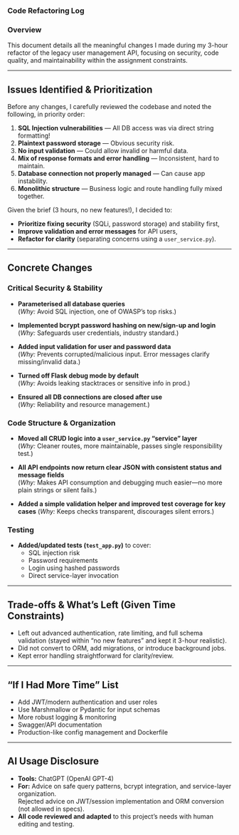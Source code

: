 ### Code Refactoring Log

### Overview
This document details all the meaningful changes I made during my 3-hour refactor of the legacy user management API, focusing on security, code quality, and maintainability within the assignment constraints.

---

## Issues Identified & Prioritization

Before any changes, I carefully reviewed the codebase and noted the following, in priority order:

1. **SQL Injection vulnerabilities** — All DB access was via direct string formatting!
2. **Plaintext password storage** — Obvious security risk.
3. **No input validation** — Could allow invalid or harmful data.
4. **Mix of response formats and error handling** — Inconsistent, hard to maintain.
5. **Database connection not properly managed** — Can cause app instability.
6. **Monolithic structure** — Business logic and route handling fully mixed together.

Given the brief (3 hours, no new features!), I decided to:
- **Prioritize fixing security** (SQLi, password storage) and stability first,
- **Improve validation and error messages** for API users,
- **Refactor for clarity** (separating concerns using a `user_service.py`).

---

## Concrete Changes

### Critical Security & Stability

- **Parameterised all database queries**  
  (*Why:* Avoid SQL injection, one of OWASP’s top risks.)

- **Implemented bcrypt password hashing on new/sign-up and login**  
  (*Why:* Safeguards user credentials, industry standard.)

- **Added input validation for user and password data**  
  (*Why:* Prevents corrupted/malicious input. Error messages clarify missing/invalid data.)

- **Turned off Flask debug mode by default**  
  (*Why:* Avoids leaking stacktraces or sensitive info in prod.)

- **Ensured all DB connections are closed after use**  
  (*Why:* Reliability and resource management.)

### Code Structure & Organization

- **Moved all CRUD logic into a `user_service.py` “service” layer**  
  (*Why:* Cleaner routes, more maintainable, passes single responsibility test.)

- **All API endpoints now return clear JSON with consistent status and message fields**  
  (*Why:* Makes API consumption and debugging much easier—no more plain strings or silent fails.)

- **Added a simple validation helper and improved test coverage for key cases**
  (*Why:* Keeps checks transparent, discourages silent errors.)

### Testing

- **Added/updated tests (`test_app.py`)** to cover:
  - SQL injection risk
  - Password requirements
  - Login using hashed passwords
  - Direct service-layer invocation

---

## Trade-offs & What’s Left (Given Time Constraints)

- Left out advanced authentication, rate limiting, and full schema validation (stayed within “no new features” and kept it 3-hour realistic).
- Did not convert to ORM, add migrations, or introduce background jobs.
- Kept error handling straightforward for clarity/review.

---

## “If I Had More Time” List

- Add JWT/modern authentication and user roles
- Use Marshmallow or Pydantic for input schemas
- More robust logging & monitoring
- Swagger/API documentation
- Production-like config management and Dockerfile

---

## AI Usage Disclosure

- **Tools:** ChatGPT (OpenAI GPT-4)
- **For:** Advice on safe query patterns, bcrypt integration, and service-layer organization.  
  Rejected advice on JWT/session implementation and ORM conversion (not allowed in specs).
- **All code reviewed and adapted** to this project’s needs with human editing and testing.
